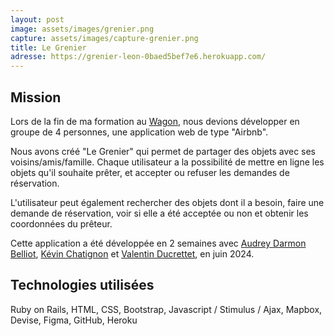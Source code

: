 ```yaml
---
layout: post
image: assets/images/grenier.png
capture: assets/images/capture-grenier.png
title: Le Grenier
adresse: https://grenier-leon-0baed5bef7e6.herokuapp.com/
---
```


<h2><i class="fa-solid fa-chevron-right"></i><i class="fa-solid fa-chevron-right"></i> Mission</h2>
Lors de la fin de ma formation au <a href="https://www.lewagon.com/fr/" target="_blank">Wagon</a>, nous devions développer en groupe de 4 personnes, une application web de type "Airbnb".

Nous avons créé "Le Grenier" qui permet de partager des objets avec ses voisins/amis/famille. Chaque utilisateur a la possibilité de mettre en ligne les objets qu'il souhaite prêter, et accepter ou refuser les demandes de réservation.

L'utilisateur peut également rechercher des objets dont il a besoin, faire une demande de réservation, voir si elle a été acceptée ou non et obtenir les coordonnées du prêteur.

Cette application a été développée en 2 semaines avec <a href="https://www.audreybelliot.com/" target="_blank">Audrey Darmon Belliot</a>, <a href="https://www.pulserh.fr/" target="_blank">Kévin Chatignon</a> et <a href="https://www.la-verticale.io/" target="_blank">Valentin Ducrettet</a>, en juin 2024.

<h2><i class="fa-solid fa-chevron-right"></i><i class="fa-solid fa-chevron-right"></i> Technologies utilisées</h2>
Ruby on Rails, HTML, CSS, Bootstrap, Javascript / Stimulus / Ajax, Mapbox, Devise, Figma, GitHub, Heroku
